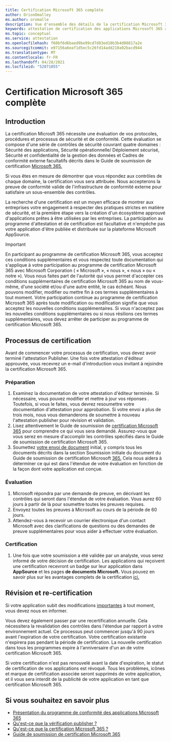 ```yaml
---
title: Certification Microsoft 365 complète
author: OrionOmalley
ms.author: oromalle
description: Vue d'ensemble des détails de la certification Microsoft 365
keywords: attestation de certification des applications Microsoft 365 appSource
ms.topic: conceptual
ms.service: attestation
ms.openlocfilehash: f60bf6d6baed9be99cd7d83ed10b3b4d08817a2e
ms.sourcegitcommit: e97156a6eaf1d5ec5c26fd14add210a92bacd944
ms.translationtype: MT
ms.contentlocale: fr-FR
ms.lasthandoff: 04/28/2021
ms.locfileid: "52071055"
---
```

# <a name="complete-microsoft-365-certification"></a>Certification Microsoft 365 complète

## <a name="introduction"></a>Introduction

La certification Microsft 365 nécessite une évaluation de vos protocoles, procédures et processus de sécurité et de conformité. Cette évaluation se compose d'une série de contrôles de sécurité couvrant quatre domaines : Sécurité des applications, Sécurité opérationnelle/ Déploiement sécurisé, Sécurité et confidentialité de la gestion des données et Cadres de conformité externe facultatifs décrits dans le Guide de soumission de certification [Microsoft 365.](https://docs.microsoft.com/microsoft-365-app-certification/docs/certification-submission-guide)

Si vous êtes en mesure de démontrer que vous répondez aux contrôles de chaque domaine, la certification vous sera attribuée. Nous accepterons la preuve de conformité valide de l'infrastructure de conformité externe pour satisfaire un sous-ensemble des contrôles. 

La recherche d'une certification est un moyen efficace de montrer aux entreprises votre engagement à respecter des pratiques strictes en matière de sécurité, et la première étape vers la création d'un écosystème approuvé d'applications prêtes à être utilisées par les entreprises. La participation au programme d'attestation et de certification est facultative et n'empêche pas votre application d'être publiée et distribuée sur la plateforme Microsoft AppSource.

> [!IMPORTANT]
> En participant au programme de certification Microsoft 365, vous acceptez ces conditions supplémentaires et vous respectez toute documentation qui s'applique à votre participation au programme de certification Microsoft 365 avec Microsoft Corporation ( « Microsoft », « nous », « nous » ou « notre »). Vous nous faites part de l'autorité qui vous permet d'accepter ces conditions supplémentaires de certification Microsoft 365 au nom de vous-même, d'une société et/ou d'une autre entité, le cas échéant. Nous pouvons modifier, modifier ou mettre fin à ces termes supplémentaires à tout moment. Votre participation continue au programme de certification Microsoft 365 après toute modification ou modification signifie que vous acceptez les nouvelles conditions supplémentaires. Si vous n'acceptez pas les nouvelles conditions supplémentaires ou si nous résilions ces termes supplémentaires, vous devez arrêter de participer au programme de certification Microsoft 365.

## <a name="certification-process"></a>Processus de certification

Avant de commencer votre processus de certification, vous devez avoir terminé l'attestation Publisher. Une fois votre attestation d'éditeur approuvée, vous recevrez un e-mail d'introduction vous invitant à rejoindre la certification Microsoft 365.

### <a name="preparation"></a>Préparation
1. Examinez la documentation de votre attestation d'éditeur terminée. Si nécessaire, vous pouvez modifier et mettre à jour vos réponses . Toutefois, si vous le faites, vous devrez resoumettre votre documentation d'attestation pour approbation. Si votre envoi a plus de trois mois, nous vous demanderons de soumettre à nouveau l'attestation publisher pour révision et validation. 
1. Lisez attentivement le Guide de soumission de [certification Microsoft 365](https://docs.microsoft.com/microsoft-365-app-certification/docs/certification-submission-guide) pour comprendre ce qui vous sera demandé. Assurez-vous que vous serez en mesure d'accomplir les contrôles spécifiés dans le Guide de soumission de certification Microsoft 365.
1. Soumettez [votre envoi de document](https://docs.microsoft.com/microsoft-365-app-certification/docs/certification-submission-guide#initial-document-submission) initial, y compris tous les documents décrits dans la section Soumission initiale du document du Guide de soumission de certification Microsoft [365.](https://docs.microsoft.com/microsoft-365-app-certification/docs/certification-submission-guide) Cela nous aidera à déterminer ce qui est dans l'étendue de votre évaluation en fonction de la façon dont votre application est conçue.

### <a name="assessment"></a>Évaluation
1. Microsoft répondra par une demande de preuve, en décrivant les contrôles qui seront dans l'étendue de votre évaluation. Vous aurez 60 jours à partir de là pour soumettre toutes les preuves requises.
1. Envoyez toutes les preuves à Microsoft au cours de la période de 60 jours.
1. Attendez-vous à recevoir un courrier électronique d'un contact Microsoft avec des clarifications de questions ou des demandes de preuve supplémentaires pour vous aider à effectuer votre évaluation.

### <a name="certification"></a>Certification
1. Une fois que votre soumission a été validée par un analyste, vous serez informé de votre décision de certification. Les applications qui reçoivent une certification recevront un badge sur leur application dans **AppSource** et les pages **de documents Microsoft.** Vous pouvez en savoir plus sur les avantages complets de la certification [ici.](https://docs.microsoft.com/microsoft-365-app-certification/docs/enterprise-app-certification-guide#program-benefits)

## <a name="review-and-re-certification"></a>Révision et re-certification
Si votre application subit des modifications [importantes](https://docs.microsoft.com/microsoft-365-app-certification/docs/certification-submission-guide#significant-changes) à tout moment, vous devez nous en informer.

Vous devez également passer par une recertification annuelle. Cela nécessitera la revalidation des contrôles dans l'étendue par rapport à votre environnement actuel. Ce processus peut commencer jusqu'à 90 jours avant l'expiration de votre certification. Votre certification existante n'expirera pas pendant la période de certification. La nouvelle certification dans tous les programmes expire à l'anniversaire d'un an de votre certification Microsoft 365.

Si votre certification n'est pas renouvelé avant la date d'expiration, le statut de certification de vos applications est révoqué. Tous les problèmes, icônes et marque de certification associée seront supprimés de votre application, et il vous sera interdit de la publicité de votre application en tant que certification Microsoft 365.



## <a name="learn-more"></a>Si vous souhaitez en savoir plus

* [Présentation du programme de conformité des applications Microsoft 365](~/overview.md)  
* [Qu'est-ce que la vérification publisher ?](https://docs.microsoft.com/azure/active-directory/develop/publisher-verification-overview)
* [Qu'est-ce que la certification Microsoft 365 ?](~/docs/enterprise-app-certification-guide.md)  
* [Guide de soumission de certification Microsoft 365](~/docs/certification-submission-guide.md)

